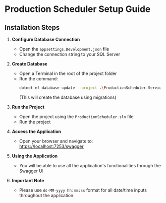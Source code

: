 # Production Scheduler Setup Guide

## Installation Steps

1. **Configure Database Connection**
   - Open the `appsettings.Development.json` file
   - Change the connection string to your SQL Server

2. **Create Database**
   - Open a Terminal in the root of the project folder
   - Run the command:  
     ```sh
     dotnet ef database update --project .\ProductionScheduler.Services\ProductionScheduler.Services.csproj --startup-project .\ProductionScheduler.API\ProductionScheduler.API.csproj
     ```
     (This will create the database using migrations)

3. **Run the Project**
   - Open the project using the `ProductionScheduler.sln` file
   - Run the project

4. **Access the Application**
   - Open your browser and navigate to:  
     [https://localhost:7253/swagger](https://localhost:7253/swagger)

5. **Using the Application**
   - You will be able to use all the application's functionalities through the Swagger UI

6. **Important Note**
   - Please use `dd-MM-yyyy hh:mm:ss` format for all date/time inputs throughout the application
